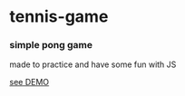 # tennis-game

### simple pong game 
made to practice and have some fun with JS

[see DEMO](zetdotcom.github.io/tennis-game)
